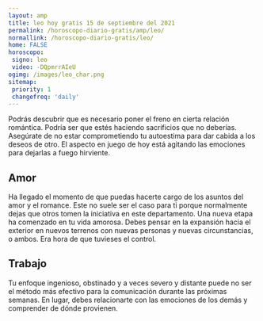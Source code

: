 ```yaml
---
layout: amp
title: leo hoy gratis 15 de septiembre del 2021 
permalink: /horoscopo-diario-gratis/amp/leo/
normallink: /horoscopo-diario-gratis/leo/
home: FALSE
horoscopo:
 signo: leo
 video: -DQpmrrAIeU
ogimg: /images/leo_char.png
sitemap:
 priority: 1
 changefreq: 'daily'
---
```



Podrás descubrir que es necesario poner el freno en cierta relación romántica. Podría ser que estés haciendo sacrificios que no deberías. Asegúrate de no estar comprometiendo tu autoestima para dar cabida a los deseos de otro. El aspecto en juego de hoy está agitando las emociones para dejarlas a fuego hirviente.

## Amor

Ha llegado el momento de que puedas hacerte cargo de los asuntos del amor y el romance. Este no suele ser el caso para ti porque normalmente dejas que otros tomen la iniciativa en este departamento. Una nueva etapa ha comenzado en tu vida amorosa. Debes pensar en la expansión hacia el exterior en nuevos terrenos con nuevas personas y nuevas circunstancias, o ambos. Era hora de que tuvieses el control.

## Trabajo

Tu enfoque ingenioso, obstinado y a veces severo y distante puede no ser el método más efectivo para la comunicación durante las próximas semanas. En lugar, debes relacionarte con las emociones de los demás y comprender de dónde provienen.